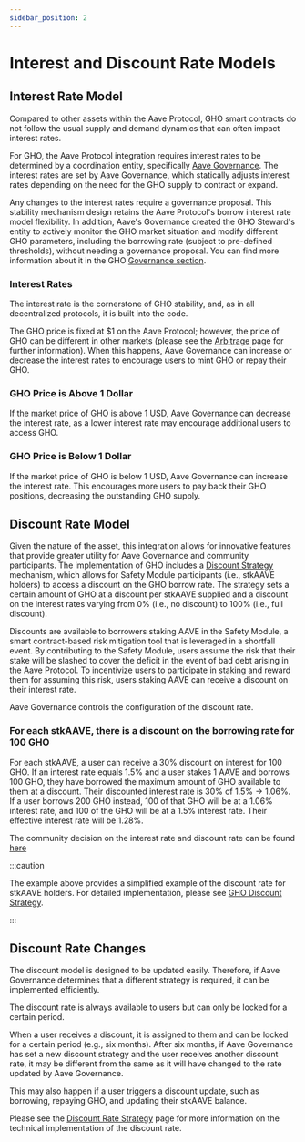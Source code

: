 ```yaml
---
sidebar_position: 2
---
```


# Interest and Discount Rate Models

## Interest Rate Model

Compared to other assets within the Aave Protocol, GHO smart contracts do not follow the usual supply and demand dynamics that can often impact interest rates.

For GHO, the Aave Protocol integration requires interest rates to be determined by a coordination entity, specifically [Aave Governance](https://governance.aave.com/). The interest rates are set by Aave Governance, which statically adjusts interest rates depending on the need for the GHO supply to contract or expand.

Any changes to the interest rates require a governance proposal. This stability mechanism design retains the Aave Protocol's borrow interest rate model flexibility. In addition, Aave's Governance created the GHO Steward's entity to actively monitor the GHO market situation and modify different GHO parameters, including the borrowing rate (subject to pre-defined thresholds), without needing a governance proposal. You can find more information about it in the GHO [Governance section](./gho-governance.md).

### Interest Rates

The interest rate is the cornerstone of GHO stability, and, as in all decentralized protocols, it is built into the code.

The GHO price is fixed at $1 on the Aave Protocol; however, the price of GHO can be different in other markets (please see the [Arbitrage](../fundamental-concepts/arbitrage.md) page for further information). When this happens, Aave Governance can increase or decrease the interest rates to encourage users to mint GHO or repay their GHO.

### GHO Price is Above 1 Dollar

If the market price of GHO is above 1 USD, Aave Governance can decrease the interest rate, as a lower interest rate may encourage additional users to access GHO.

### GHO Price is Below 1 Dollar

If the market price of GHO is below 1 USD, Aave Governance can increase the interest rate. This encourages more users to pay back their GHO positions, decreasing the outstanding GHO supply.

## Discount Rate Model

Given the nature of the asset, this integration allows for innovative features that provide greater utility for Aave Governance and community participants. The implementation of GHO includes a [Discount Strategy](../fundamental-concepts/gho-discount-strategy.md) mechanism, which allows for Safety Module participants (i.e., stkAAVE holders) to access a discount on the GHO borrow rate. The strategy sets a certain amount of GHO at a discount per stkAAVE supplied and a discount on the interest rates varying from 0% (i.e., no discount) to 100% (i.e., full discount).

Discounts are available to borrowers staking AAVE in the Safety Module, a smart contract-based risk mitigation tool that is leveraged in a shortfall event. By contributing to the Safety Module, users assume the risk that their stake will be slashed to cover the deficit in the event of bad debt arising in the Aave Protocol. To incentivize users to participate in staking and reward them for assuming this risk, users staking AAVE can receive a discount on their interest rate.

Aave Governance controls the configuration of the discount rate.

### For each stkAAVE, there is a discount on the borrowing rate for 100 GHO

For each stkAAVE, a user can receive a 30% discount on interest for 100 GHO. If an interest rate equals 1.5% and a user stakes 1 AAVE and borrows 100 GHO, they have borrowed the maximum amount of GHO available to them at a discount. Their discounted interest rate is 30% of 1.5% → 1.06%. If a user borrows 200 GHO instead, 100 of that GHO will be at a 1.06% interest rate, and 100 of the GHO will be at a 1.5% interest rate. Their effective interest rate will be 1.28%.

The community decision on the interest rate and discount rate can be found [here](https://snapshot.org/#/aave.eth/proposal/0xb413a17004875443fa3dcf90b07e249b5c4592a760b6daf7b06909131f9fc30c)

:::caution

The example above provides a simplified example of the discount rate for stkAAVE holders. For detailed implementation, please see [GHO Discount Strategy](../fundamental-concepts/gho-discount-strategy.md).

:::

## Discount Rate Changes

The discount model is designed to be updated easily. Therefore, if Aave Governance determines that a different strategy is required, it can be implemented efficiently.

The discount rate is always available to users but can only be locked for a certain period.

When a user receives a discount, it is assigned to them and can be locked for a certain period (e.g., six months). After six months, if Aave Governance has set a new discount strategy and the user receives another discount rate, it may be different from the same as it will have changed to the rate updated by Aave Governance.

This may also happen if a user triggers a discount update, such as borrowing, repaying GHO, and updating their stkAAVE balance.

Please see the [Discount Rate Strategy](../fundamental-concepts/gho-discount-strategy.md) page for more information on the technical implementation of the discount rate.
